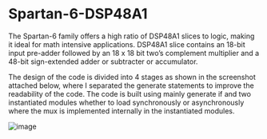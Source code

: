 # Spartan-6-DSP48A1
The Spartan-6 family offers a high ratio of DSP48A1 slices to logic, making it ideal for math intensive applications. DSP48A1 slice contains an 18-bit input pre-adder followed by an 18 x 18 bit two’s complement multiplier and a 48-bit sign-extended adder or subtracter or accumulator.  

The design of the code is divided into 4 stages as shown in the screenshot attached below, where I separated the generate statements to improve the readability of the code. The code is built using mainly generate if and two instantiated modules whether to load synchronously or asynchronously where the mux is implemented internally in the instantiated modules. 

![image](https://github.com/user-attachments/assets/c3e44b22-d6d3-4c38-b692-d336e4a600fa)


